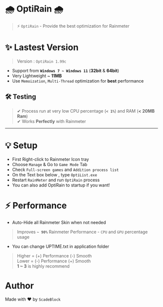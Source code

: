 # 🌧️ OptiRain 🌧️
> ⚡ `OptiRain` - Provide the best optimization for Rainmeter

# ✨ Lastest Version 
> Version : `OptiRain 1.99c`
+ Support from **`Windows 7 ~ Windows 11`** (**32bit** & **64bit**)
+ Very Lightweight ~ **11MB**
+ Use `Memoization`, `Multi-Thread` optimization for **best** performance
## 🛠 Testing  
> ✔ Process run at very low CPU percentage (**`< 1%`**) and RAM (**< 20MB Ram**) \
> ✔ Works **Perfectly** with Rainmeter 
---
# 💡 Setup
+ First Right-click to Rainmeter Icon tray
+ Choose `Manage` & Go to `Game Mode` Tab
+ Check `Full-screen games` and `Addition process list`
+ On the Text box below , type `OptiList.exe`
+ Restart `RainMeter` and run `OptiRain` process
+ You can also add OptiRain to startup if you want!

# ⚡ Performance
+ Auto-Hide all Rainmeter Skin when not needed
> Improves **`~ 90%`** Rainmeter Performance - `CPU` and `GPU` percentage usage
+ You can change UPTIME.txt in application folder
> Higher = (+) Performance (-) Smooth\
> Lower  = (-) Performance (+) Smooth\
> **1 ~ 3** is highly recommend
# Author
Made with ❤️ by `ScadeBlock`


